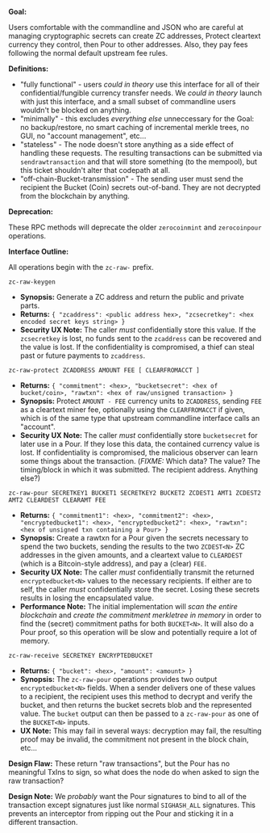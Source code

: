 **Goal:**

Users comfortable with the commandline and JSON who are careful at
managing cryptographic secrets can create ZC addresses, Protect cleartext
currency they control, then Pour to other addresses. Also, they pay fees
following the normal default upstream fee rules.

**Definitions:**

* "fully functional" - users *could in theory* use this interface
  for all of their confidential/fungible currency transfer needs. We
  *could in theory* launch with just this interface, and a small subset
  of commandline users wouldn't be blocked on anything.
* "minimally" - this excludes *everything else* unneccessary for the Goal:
  no backup/restore, no smart caching of incremental merkle trees, no GUI,
  no "account management", etc...
* "stateless" - The node doesn't store anything as a side effect of
  handling these requests. The resulting transactions can be submitted
  via ``sendrawtransaction`` and that will store something (to the
  mempool), but this ticket shouldn't alter that codepath at all.
* "off-chain-Bucket-transmission" - The sending user
  must send the recipient the Bucket (Coin) secrets out-of-band. They are
  not decrypted from the blockchain by anything.

**Deprecation:**

These RPC methods will deprecate the older ``zerocoinmint`` and
``zerocoinpour`` operations.

**Interface Outline:**

All operations begin with the ``zc-raw-`` prefix.

``zc-raw-keygen``
- **Synopsis:** Generate a ZC address and return the public and private
  parts.
- **Returns:** ``{ "zcaddress": <public address hex>, "zcsecretkey":
  <hex encoded secret keys string> }``
- **Security UX Note:** The caller *must* confidentially store this
  value. If the ``zcsecretkey`` is lost, no funds sent to the ``zcaddress``
  can be recovered and the value is lost. If the confidentiality is
  compromised, a thief can steal past or future payments to ``zcaddress``.

``zc-raw-protect ZCADDRESS AMOUNT FEE [ CLEARFROMACCT ]``
- **Returns:** ``{ "commitment": <hex>, "bucketsecret":
  <hex of bucket/coin>, "rawtxn": <hex of raw/unsigned transaction> }``
- **Synopsis:** Protect ``AMOUNT - FEE`` currency units to ``ZCADDRESS``,
  sending ``FEE`` as a cleartext miner fee, optionally using the
  ``CLEARFROMACCT`` if given, which is of the same type that upstream
  commandline interface calls an "account".
- **Security UX Note:** The caller *must* confidentially store
  ``bucketsecret`` for later use in a Pour. If they lose this data, the
  contained currency value is lost. If confidentiality is compromised,
  the malicious observer can learn some things about the transaction.
  (*FIXME:* Which data? The value? The timing/block in which it was
  submitted. The recipient address. Anything else?)

``zc-raw-pour SECRETKEY1 BUCKET1 SECRETKEY2 BUCKET2 ZCDEST1 AMT1 ZCDEST2 AMT2 CLEARDEST CLEARAMT FEE``
- **Returns:** ``{ "commitment1": <hex>, "commitment2": <hex>,
  "encryptedbucket1": <hex>, "encryptedbucket2": <hex>, "rawtxn":
  <hex of unsigned txn containing a Pour> }``
- **Synopsis:** Create a rawtxn for a Pour given the secrets necessary
  to spend the two buckets, sending the results to the two ``ZCDEST<N>``
  ZC addresses in the given amounts, and a cleartext value to ``CLEARDEST``
  (which is a Bitcoin-style address), and pay a (clear) ``FEE``.
- **Security UX Note:** The caller *must* confidentially transmit the
  returned ``encryptedbucket<N>`` values to the necessary recipients. If
  either are to self, the caller *must* confidentially store the secret.
  Losing these secrets results in losing the encapsulated value.
- **Performance Note:** The initial implementation will *scan the entire
  blockchain* and *create the commitment merkletree in memory*
  in order to find the (secret) commitment paths for both ``BUCKET<N>``.
  It will also do a Pour proof, so this operation will be slow and
  potentially require a lot of memory.

``zc-raw-receive SECRETKEY ENCRYPTEDBUCKET``
- **Returns:** ``{ "bucket": <hex>, "amount": <amount> }``
- **Synopsis:** The ``zc-raw-pour`` operations provides two output
  ``encryptedbucket<N>`` fields. When a sender delivers one of these
  values to a recipient, the recipient uses this method to decrypt and
  verify the bucket, and then returns the bucket secrets blob and the
  represented value. The ``bucket`` output can then be passed to a
  ``zc-raw-pour`` as one of the ``BUCKET<N>`` inputs.
- **UX Note:** This may fail in several ways: decryption may fail, the
  resulting proof may be invalid, the commitment not present in the
  block chain, etc...

**Design Flaw:** These return "raw transactions", but the Pour has no
meaningful TxIns to sign, so what does the node do when asked to sign
the raw transaction?

**Design Note:** We *probably* want the Pour signatures to bind to all
of the transaction except signatures just like normal ``SIGHASH_ALL``
signatures. This prevents an interceptor from ripping out the Pour and
sticking it in a different transaction.
